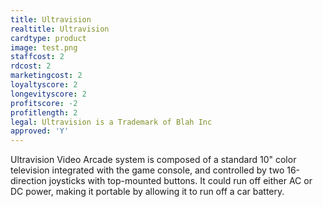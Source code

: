 ```yaml
---
title: Ultravision
realtitle: Ultravision
cardtype: product
image: test.png
staffcost: 2
rdcost: 2
marketingcost: 2
loyaltyscore: 2
longevityscore: 2
profitscore: -2
profitlength: 2
legal: Ultravision is a Trademark of Blah Inc
approved: 'Y'
---
```


Ultravision Video Arcade system is composed of a standard 10" color television integrated with the game console, and controlled by two 16-direction joysticks with top-mounted buttons. It could run off either AC or DC power, making it portable by allowing it to run off a car battery.
